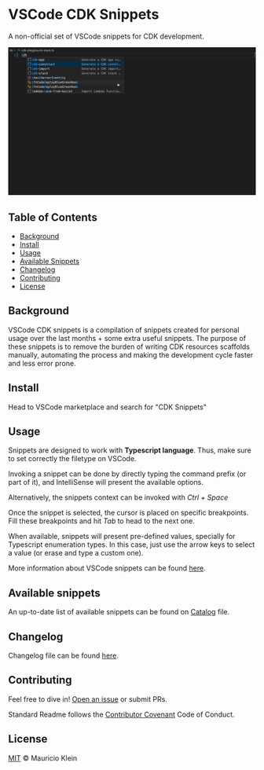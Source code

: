 # VSCode CDK Snippets

A non-official set of VSCode snippets for CDK development.

![Alt Text](./media/demo.gif)

## Table of Contents

- [Background](#background)
- [Install](#install)
- [Usage](#usage)
- [Available Snippets](#available-snippets)
- [Changelog](#changelog)
- [Contributing](#contributing)
- [License](#license)

## Background

VSCode CDK snippets is a compilation of snippets created for personal usage over the last months + some extra useful snippets. The purpose of these snippets is to remove the burden of writing CDK resources scaffolds manually, automating the process and making the development cycle faster and less error prone.

## Install

Head to VSCode marketplace and search for "CDK Snippets"

## Usage

Snippets are designed to work with **Typescript language**. Thus, make sure to set correctly the filetype on VSCode.

Invoking a snippet can be done by directly typing the command prefix (or part of it), and IntelliSense will present the available options.

Alternatively, the snippets context can be invoked with _Ctrl + Space_

Once the snippet is selected, the cursor is placed on specific breakpoints. Fill these breakpoints and hit _Tab_ to head to the next one.

When available, snippets will present pre-defined values, specially for Typescript enumeration types. In this case, just use the arrow keys to select a value (or erase and type a custom one).

More information about VSCode snippets can be found [here](https://code.visualstudio.com/docs/editor/userdefinedsnippets).

## Available snippets

An up-to-date list of available snippets can be found on [Catalog](CATALOG.md) file.

## Changelog

Changelog file can be found [here](CHANGELOG.md).

## Contributing

Feel free to dive in! [Open an issue](https://github.com/mauricioklein/vscode-cdk-snippets/issues/new) or submit PRs.

Standard Readme follows the [Contributor Covenant](http://contributor-covenant.org/version/1/3/0/) Code of Conduct.

## License

[MIT](LICENSE) © Mauricio Klein
